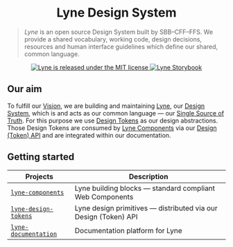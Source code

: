 <h1 align="center">
  Lyne Design System
</h1>

> *Lyne* is an open source Design System built by SBB–CFF–FFS. We provide a shared vocabulary, working code, design decisions,
> resources and human interface guidelines which define our shared, common language.

<p align="center">
  <a href="https://github.com/lyne-design-system/lyne/blob/master/LICENSE">
    <img src="https://img.shields.io/badge/License-MIT-green.svg" alt="Lyne is released under the MIT license" />
  </a>
  <a href="https://lyne-components-storybook.netlify.com">
    <img src="https://cdn.jsdelivr.net/gh/storybookjs/brand@master/badge/badge-storybook.svg" alt="Lyne Storybook" />
  </a>
</p>

## Our aim
To fulfill our [Vision](./docs/VISION.md), we are building and maintaining [Lyne](./docs/TERMINOLOGY#lyne), our [Design System](./docs/TERMINOLOGY#design-system), which is and acts as our common language —  our [Single Source of Truth](./docs/TERMINOLOGY#single-source-of-truth). For this purpose we use [Design Tokens](./docs/TERMINOLOGY#design-token) as our design abstractions. Those Design Tokens are consumed by [Lyne Components](./docs/TERMINOLOGY#lyne-components) via our [Design (Token) API](./docs/TERMINOLOGY#design-token-api) and are integrated within our documentation.

## Getting started


| Projects                                  | Description                                                                                                                                                                             
| --------------------------------------------- | ----------------------------------------------------------- |
| [`lyne-components`](https://github.com/lyne-design-system/lyne-components)  | Lyne building blocks — standard compliant Web Components                                                                                                                                              |
| [`lyne-design-tokens`](https://github.com/lyne-design-system/lyne-design-tokens) | Lyne design primitives — distributed via our Design (Token) API
| [`lyne-documentation`](https://github.com/lyne-design-system/lyne-documentation) | Documentation platform for Lyne
